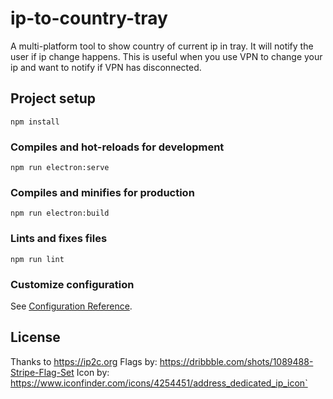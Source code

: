 # ip-to-country-tray
A multi-platform tool to show country of current ip in tray. It will notify the user if ip change happens. This is useful when you use VPN to change your ip and want to notify if VPN has disconnected.

## Project setup
```
npm install
```

### Compiles and hot-reloads for development
```
npm run electron:serve
```

### Compiles and minifies for production
```
npm run electron:build
```

### Lints and fixes files
```
npm run lint
```

### Customize configuration
See [Configuration Reference](https://cli.vuejs.org/config/).

## License
Thanks to https://ip2c.org
Flags by: https://dribbble.com/shots/1089488-Stripe-Flag-Set
Icon by: https://www.iconfinder.com/icons/4254451/address_dedicated_ip_icon`
